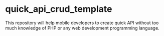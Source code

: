 # quick_api_crud_template
This repository will help mobile developers to create quick API without too much knowledge of PHP or any web development programming language.
